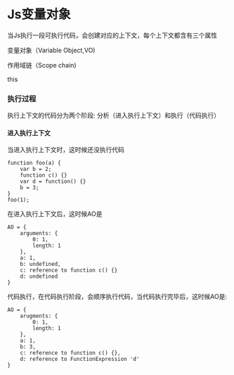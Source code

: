 # Js变量对象
当Js执行一段可执行代码，会创建对应的上下文，每个上下文都含有三个属性

变量对象（Variable Object,VO)

作用域链（Scope chain)

this

### 执行过程
执行上下文的代码分为两个阶段: 分析（进入执行上下文）和执行（代码执行）
#### 进入执行上下文
当进入执行上下文时，这时候还没执行代码
```
function foo(a) {
    var b = 2;
    function c() {}
    var d = function() {}
    b = 3;
}
foo(1);
```
在进入执行上下文后，这时候AO是
```
AO = {
    arguments: {
        0: 1,
        length: 1
    },
    a: 1,
    b: undefined,
    c: reference to function c() {}
    d: undefined
}
```
代码执行，在代码执行阶段，会顺序执行代码，当代码执行完毕后，这时候AO是:
```
AO = {
    arugments: {
        0: 1,
        length: 1
    },
    a: 1,
    b: 3,
    c: reference to function c() {},
    d: reference to FunctionExpression 'd'
}
```
